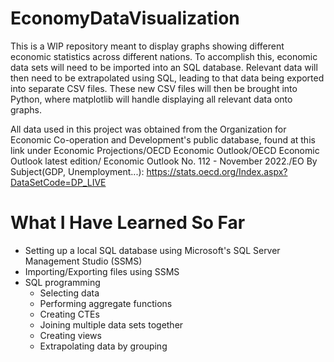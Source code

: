 # EconomyDataVisualization
This is a WIP repository meant to display graphs showing different economic statistics across different nations. To accomplish this, economic data sets will need to be imported into an SQL database. Relevant data will then need to be extrapolated using SQL, leading to that data being exported into separate CSV files. These new CSV files will then be brought into Python, where matplotlib will handle displaying all relevant data onto graphs.

All data used in this project was obtained from the Organization for Economic Co-operation and Development's public database, found at this link under Economic Projections/OECD Economic Outlook/OECD Economic Outlook latest edition/ Economic Outlook No. 112 - November 2022./EO By Subject(GDP, Unemployment...): https://stats.oecd.org/Index.aspx?DataSetCode=DP_LIVE

# What I Have Learned So Far
- Setting up a local SQL database using Microsoft's SQL Server Management Studio (SSMS)
- Importing/Exporting files using SSMS
- SQL programming
  - Selecting data
  - Performing aggregate functions
  - Creating CTEs
  - Joining multiple data sets together
  - Creating views
  - Extrapolating data by grouping

